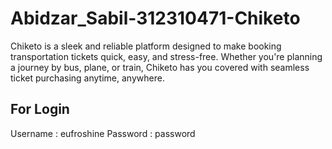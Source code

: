 # Abidzar_Sabil-312310471-Chiketo
Chiketo is a sleek and reliable platform designed to make booking transportation tickets quick, easy, and stress-free. Whether you're planning a journey by bus, plane, or train, Chiketo has you covered with seamless ticket purchasing anytime, anywhere.

## For Login
Username : eufroshine
Password : password
